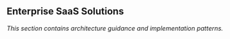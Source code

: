 ## Enterprise SaaS Solutions

_This section contains architecture guidance and implementation patterns._
